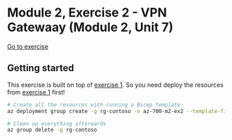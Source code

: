# Module 2, Exercise 2 - VPN Gatewaay (Module 2, Unit 7)

[Go to exercise](https://learn.microsoft.com/en-us/training/modules/design-implement-hybrid-networking/7-exercise-create-virtual-wan-by-using-azure-portal)

## Getting started

This exercise is built on top of [exercise 1](../1-vnet-gateway/). So you need deploy the resources from [exercise 1](../1-vnet-gateway/) first!

```bash
# Create all the resources with running a Bicep template
az deployment group create -g rg-contoso -n az-700-m2-ex2 --template-file main.bicep

# Clean up everything afterwards
az group delete -g rg-contoso
```
